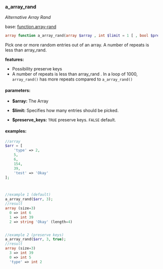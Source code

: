 ### a_array_rand

*Alternative Array Rand*

base: [function.array-rand](http://php.net/manual/function.array-rand.php)

```php
array function a_array_rand(array $array , int $limit = 1 [ , bool $preserve_keys = false ] )
```

Pick one or more random entries out of an array. A number of repeats is less than array_rand.

**features:**

- Possibility preserve keys
- A number of repeats is less than array_rand . In a loop of 1000, `array_rand()` has more repeats compared to `a_array_rand()`


#### parameters:
- **$array:** The Array

- **$limit:** Specifies how many entries should be picked.

- **$preserve_keys:** `TRUE` preserve keys. `FALSE` default.

#### examples:
```php
//array
$arr = [
	'type' => 2,
	5,
	6,
	154,
	39,
	'test' => 'Okay'
];



//example 1 (default)
a_array_rand($arr, 3);
//result
array (size=3)
  0 => int 6
  1 => int 39
  2 => string 'Okay' (length=4)


//example 2 (preserve keys)
a_array_rand($arr, 3, true);
//result
array (size=3)
  3 => int 39
  0 => int 5
  'type' => int 2
```
